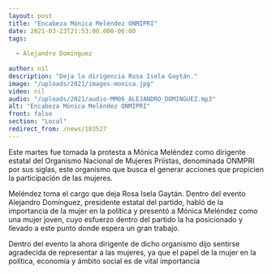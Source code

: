 ```yaml
---
layout: post
title: "Encabeza Mónica Meléndez ONMIPRI"
date: 2021-03-23T21:53:00.000-06:00
tags:
  
  - Alejandro Domínguez
  
author: nil
description: "Deja la dirigencia Rosa Isela Gaytán."
image: "/uploads/2021/images-monica.jpg"
video: nil
audio: "/uploads/2021/audio-MM06_ALEJANDRO_DOMINGUEZ.mp3"
alt: "Encabeza Mónica Meléndez ONMIPRI"
front: false
section: "Local"
redirect_from: /news/183527
---
```


Este martes fue tomada la protesta a Mónica Meléndez como dirigente estatal del Organismo Nacional de Mujeres Priistas, denominada ONMPRI por sus siglas, este organismo que busca el generar acciones que propicien la participación de las mujeres.

Meléndez toma el cargo que deja Rosa Isela Gaytán. Dentro del evento Alejandro Domínguez, presidente estatal del partido, habló de la importancia de la mujer en la política y presentó a Mónica Meléndez como una mujer joven, cuyo esfuerzo dentro del partido la ha posicionado y llevado a este punto donde espera un gran trabajo.

Dentro del evento la ahora dirigente de dicho organismo dijo sentirse agradecida de representar a las mujeres, ya que el papel de la mujer en la política, economía y ámbito social es de vital importancia
